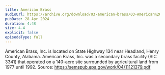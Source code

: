 ```yaml
---
title: American Brass
audioUrl: https://archive.org/download/03-american-brass/03-American%20Brass.mp3
pubDate: 28 Apr 2024
duration: 4:48
size: 4.4
explicit: false
episodeType: full
---
```

American Brass, Inc. is located on State Highway 134 near Headland, Henry County, Alabama. American Brass, Inc. was a secondary brass facility (SIC 3341) that operated on a 140-acre site surrounded by agricultural land from 1977 until 1992. Source: <https://semspub.epa.gov/work/04/11121379.pdf>